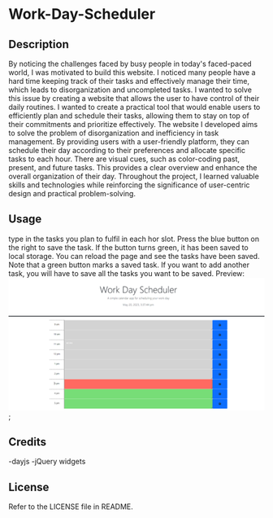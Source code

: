 # Work-Day-Scheduler

## Description
By noticing the challenges faced by busy people in today's faced-paced world, I was motivated to build this website. I noticed many people have a hard time keeping track of their tasks and effectively manage their time, which leads to disorganization and uncompleted tasks. I wanted to solve this issue by creating a website that allows the user to have control of their daily routines. I wanted to create a practical tool that would enable users to efficiently plan and schedule their tasks, allowing them to stay on top of their commitments and prioritize effectively. The website I developed aims to solve the problem of disorganization and inefficiency in task management. By providing users with a user-friendly platform, they can schedule their day according to their preferences and allocate specific tasks to each hour. There are visual cues, such as color-coding past, present, and future tasks. This provides a clear overview and enhance the overall organization of their day. Throughout the project, I learned valuable skills and technologies while reinforcing the significance of user-centric design and practical problem-solving.

## Usage

type in the tasks you plan to fulfil in each hor slot. Press the blue button on the right to save the task. If the button turns green, it has been saved to local storage. You can reload the page and see the tasks have been saved. Note that a green button marks a saved task. If you want to add another task, you will have to save all the tasks you want to be saved. 
Preview:
![preview:](./images/Capture.PNG);

## Credits
-dayjs
-jQuery widgets

## License
Refer to the LICENSE file in README.